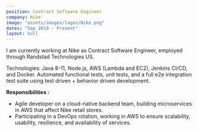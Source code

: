 ```yaml
---
position: Contract Software Engineer
company: Nike
image: "assets/images/logos/Nike.png"
dates: "Sep 2019 - Present"
layout: null
---
```


<p>
    I am currently working at Nike as Contract Software Engineer, employed through Randstad Technologies US.
</p>
<p>
    Technologies: Java 8-11, Node.js, AWS (Lambda and EC2), Jenkins CI/CD, and Docker. Automated functional tests, unit tests, and a full e2e integration test suite using test driven + behavior driven development.
</p>

<b>Responsibilities :</b>
<ul class="work-responsibility">
    <li><i class="fa fa-circle"></i>Agile developer on a cloud-native backend team, building microservices in AWS that affect Nike retail stores.</li>
    <li><i class="fa fa-circle"></i>Participating in a DevOps rotation, working in AWS to ensure scalability, usability, resilience, and availability of services.</li>
</ul>